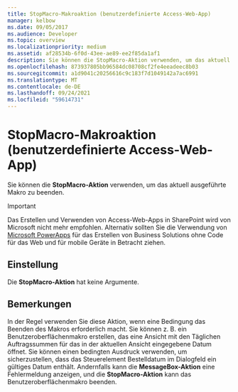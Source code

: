 ```yaml
---
title: StopMacro-Makroaktion (benutzerdefinierte Access-Web-App)
manager: kelbow
ms.date: 09/05/2017
ms.audience: Developer
ms.topic: overview
ms.localizationpriority: medium
ms.assetid: af28534b-6f0d-43ee-ae89-ee2f85da1af1
description: Sie können die StopMacro-Aktion verwenden, um das aktuell ausgeführte Makro zu beenden.
ms.openlocfilehash: 873937805bb96584dc08708cf2fe4eeadeec8b03
ms.sourcegitcommit: a1d9041c20256616c9c183f7d1049142a7ac6991
ms.translationtype: MT
ms.contentlocale: de-DE
ms.lasthandoff: 09/24/2021
ms.locfileid: "59614731"
---
```

# <a name="stopmacro-macro-action-access-custom-web-app"></a>StopMacro-Makroaktion (benutzerdefinierte Access-Web-App)

Sie können die **StopMacro-Aktion** verwenden, um das aktuell ausgeführte Makro zu beenden. 
  
> [!IMPORTANT]
> Das Erstellen und Verwenden von Access-Web-Apps in SharePoint wird von Microsoft nicht mehr empfohlen. Alternativ sollten Sie die Verwendung von [Microsoft PowerApps](https://powerapps.microsoft.com/en-us/) für das Erstellen von Business Solutions ohne Code für das Web und für mobile Geräte in Betracht ziehen. 
  
## <a name="setting"></a>Einstellung

Die **StopMacro-Aktion** hat keine Argumente. 
  
## <a name="remarks"></a>Bemerkungen

In der Regel verwenden Sie diese Aktion, wenn eine Bedingung das Beenden des Makros erforderlich macht. Sie können z. B. ein Benutzeroberflächenmakro erstellen, das eine Ansicht mit den Täglichen Auftragssummen für das in der aktuellen Ansicht eingegebene Datum öffnet. Sie können einen bedingten Ausdruck verwenden, um sicherzustellen, dass das Steuerelement Bestelldatum im Dialogfeld ein gültiges Datum enthält. Andernfalls kann die **MessageBox-Aktion** eine Fehlermeldung anzeigen, und die **StopMacro-Aktion** kann das Benutzeroberflächenmakro beenden. 
  

